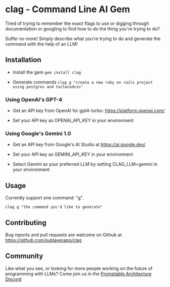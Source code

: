# clag - Command Line AI Gem

Tired of trying to remember the exact flags to use or digging through
documentation or googling to find how to do the thing you're trying to do?

Suffer no more! Simply describe what you're trying to do and generate the
command with the help of an LLM!

## Installation

* Install the gem
`gem install clag`

* Generate commands
`clag g "create a new ruby on rails project using postgres and tailwindcss"`

### Using OpenAI's GPT-4

* Get an API key from OpenAI for gpt4-turbo: https://platform.openai.com/

* Set your API key as OPENAI\_API\_KEY in your environment


### Using Google's Gemini 1.0

* Get an API key from Google's AI Studio at https://ai.google.dev/

* Set your API key as GEMINI\_API\_KEY in your environment

* Select Gemini as your preferred LLM by setting CLAG\_LLM=gemini in your
  environment

## Usage

Currently support one command: "g".

`clag g "the command you'd like to generate"`

## Contributing

Bug reports and pull requests are welcome on Github at
https://github.com/sublayerapp/clag

## Community

Like what you see, or looking for more people working on the future of
programming with LLMs? Come join us in the [Promptable Architecture
Discord](https://discord.gg/sjTJszPwXt)

